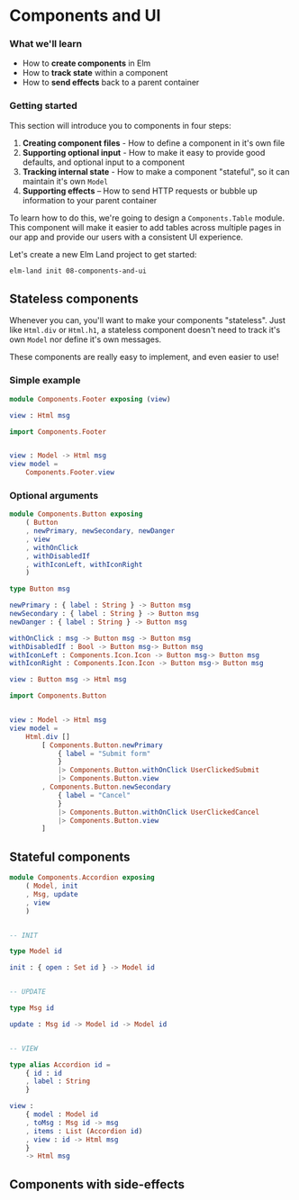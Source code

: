 # Components and UI

### What we'll learn

- How to __create components__ in Elm
- How to __track state__ within a component
- How to __send effects__ back to a parent container

<BrowserWindow src="/images/guide/user-auth.gif" alt="Demo of sign-in flow" />

### Getting started

This section will introduce you to components in four steps:

1. __Creating component files__ - How to define a component in it's own file
1. __Supporting optional input__ - How to make it easy to provide good defaults, and optional input to a component
1. __Tracking internal state__ - How to make a component "stateful", so it can maintain it's own `Model`
1. __Supporting effects__ – How to send HTTP requests or bubble up information to your parent container

To learn how to do this, we're going to design a `Components.Table` module. This component will make it easier to add tables across multiple pages in our app and provide our users with a consistent UI experience.

Let's create a new Elm Land project to get started:

```sh
elm-land init 08-components-and-ui
```


## Stateless components

Whenever you can, you'll want to make your components "stateless". Just like `Html.div` or `Html.h1`, a stateless component doesn't need to track it's own `Model` nor define it's own messages.

These components are really easy to implement, and even easier to use!

### Simple example

```elm
module Components.Footer exposing (view)

view : Html msg
```

```elm
import Components.Footer


view : Model -> Html msg
view model =
    Components.Footer.view
```

### Optional arguments


```elm
module Components.Button exposing
    ( Button
    , newPrimary, newSecondary, newDanger
    , view
    , withOnClick
    , withDisabledIf
    , withIconLeft, withIconRight
    )

type Button msg

newPrimary : { label : String } -> Button msg
newSecondary : { label : String } -> Button msg
newDanger : { label : String } -> Button msg

withOnClick : msg -> Button msg -> Button msg
withDisabledIf : Bool -> Button msg-> Button msg
withIconLeft : Components.Icon.Icon -> Button msg-> Button msg
withIconRight : Components.Icon.Icon -> Button msg-> Button msg

view : Button msg -> Html msg
```

```elm
import Components.Button


view : Model -> Html msg
view model =
    Html.div []
        [ Components.Button.newPrimary
            { label = "Submit form" 
            }
            |> Components.Button.withOnClick UserClickedSubmit
            |> Components.Button.view
        , Components.Button.newSecondary
            { label = "Cancel" 
            }
            |> Components.Button.withOnClick UserClickedCancel
            |> Components.Button.view
        ]
```

## Stateful components


```elm
module Components.Accordion exposing
    ( Model, init
    , Msg, update
    , view
    )


-- INIT

type Model id

init : { open : Set id } -> Model id


-- UPDATE

type Msg id

update : Msg id -> Model id -> Model id


-- VIEW

type alias Accordion id =
    { id : id
    , label : String 
    }

view : 
    { model : Model id
    , toMsg : Msg id -> msg
    , items : List (Accordion id)
    , view : id -> Html msg
    }
    -> Html msg
```

## Components with side-effects